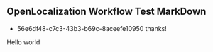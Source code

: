 ## OpenLocalization Workflow Test MarkDown
* 56e6df48-c7c3-43b3-b69c-8aceefe10950 
thanks!

Hello world